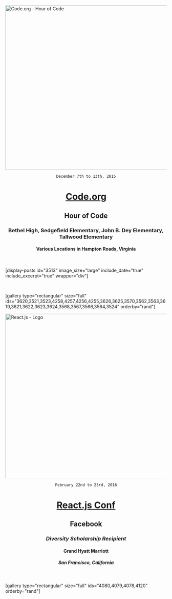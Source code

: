 <img class="aligncenter size-full wp-image-3545" src="https://fvcproductions.files.wordpress.com/2015/11/codeorg.png" alt="Code.org - Hour of Code" width="512" height="512" />

<div style="text-align: center;">

<code>December 7th to 13th, 2015</code>
<h1><a href="http://hourofcode.com" target="_blank">Code.org</a></h1>
<h2><strong>Hour of Code</strong></h2>
<h3>Bethel High, Sedgefield Elementary, John B. Dey Elementary, Tallwood Elementary</h3>
<h4>Various Locations in Hampton Roads, Virginia</h4>

</div>

&nbsp;

[display-posts id="3513" image_size="large" include_date="true" include_excerpt="true" wrapper="div"]

&nbsp;

[gallery type="rectangular" size="full" ids="3620,3521,3523,4258,4257,4256,4255,3626,3625,3570,3562,3563,3619,3621,3622,3623,3624,3568,3567,3566,3564,3524" orderby="rand"]

<img class="aligncenter size-full wp-image-3949" src="https://fvcproductions.files.wordpress.com/2015/11/react-js.png" alt="React.js - Logo" width="512" height="512" />

<div style="text-align:center;">

<code>February 22nd to 23rd, 2016</code>
<h1><a title="React.js Conf" href="http://conf.reactjs.com/" target="_blank">React.js Conf</a></h1>
<h2>Facebook</h2>
<h3><i>Diversity Scholarship Recipient</i></h3>
<h4>Grand Hyatt Marriott</h4>
<h5>San Francisco, California</h5>

</div>

&nbsp;

[gallery type="rectangular" size="full" ids="4080,4079,4078,4120" orderby="rand"]

